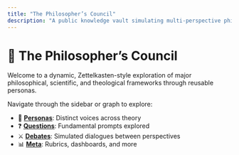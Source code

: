 ```yaml
---
title: "The Philosopher’s Council"
description: "A public knowledge vault simulating multi-perspective philosophical dialogue."
---
```


# 🧠 The Philosopher’s Council

Welcome to a dynamic, Zettelkasten-style exploration of major philosophical, scientific, and theological frameworks through reusable personas.

Navigate through the sidebar or graph to explore:

- 👤 **[Personas](./personas/index.md)**: Distinct voices across theory
- ❓ **[Questions](./questions/index.md)**: Fundamental prompts explored
- ⚔️ **[Debates](./debates/index.md)**: Simulated dialogues between perspectives
- 📊 **[Meta](./meta/index.md)**: Rubrics, dashboards, and more
